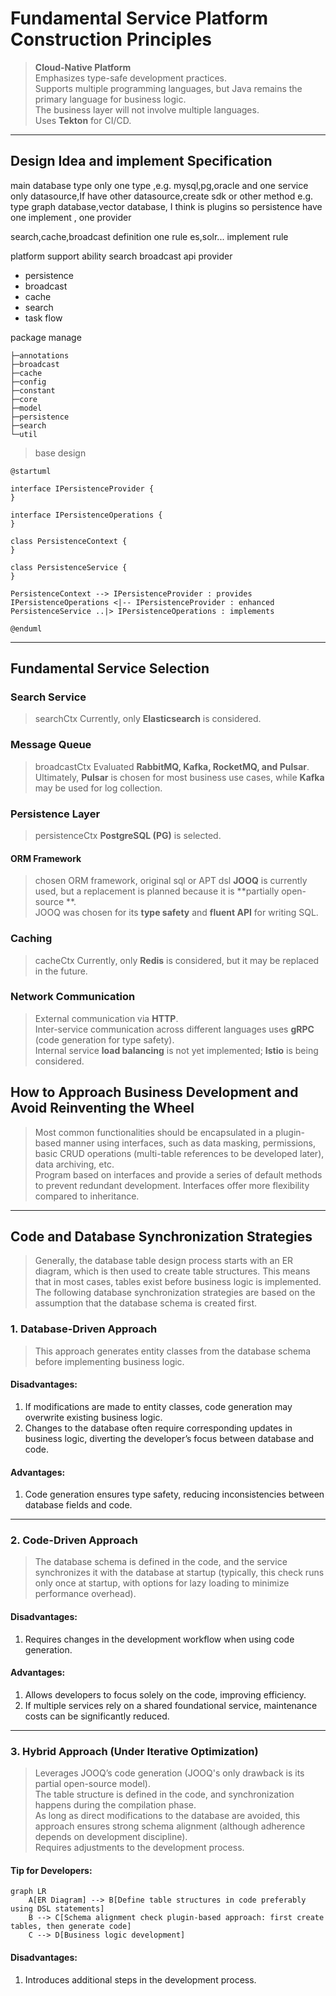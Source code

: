 # **Fundamental Service Platform Construction Principles**

> **Cloud-Native Platform**  
> Emphasizes type-safe development practices.  
> Supports multiple programming languages, but Java remains the primary language for business
> logic.  
> The business layer will not involve multiple languages.  
> Uses **Tekton** for CI/CD.

---

## **Design Idea and implement Specification**

main database type only one type ,e.g. mysql,pg,oracle
and one service only datasource,If have other datasource,create sdk or other method
e.g. type graph database,vector database, I think is plugins
so persistence have one implement , one provider

search,cache,broadcast definition one rule
es,solr... implement rule

platform support ability
search broadcast 
api provider
- persistence
- broadcast
- cache
- search
- task flow

package manage

```shell
├─annotations
├─broadcast
├─cache
├─config
├─constant
├─core
├─model
├─persistence
├─search
└─util
```
> base design
```puml
@startuml

interface IPersistenceProvider {
}

interface IPersistenceOperations {
}

class PersistenceContext {
}

class PersistenceService {
}

PersistenceContext --> IPersistenceProvider : provides
IPersistenceOperations <|-- IPersistenceProvider : enhanced
PersistenceService ..|> IPersistenceOperations : implements

@enduml

```

---

## **Fundamental Service Selection**

### **Search Service**

> searchCtx
> Currently, only **Elasticsearch** is considered.

### **Message Queue**

> broadcastCtx
> Evaluated **RabbitMQ, Kafka, RocketMQ, and Pulsar**.  
> Ultimately, **Pulsar** is chosen for most business use cases, while **Kafka** may be used for log
> collection.

### **Persistence Layer**

> persistenceCtx
> **PostgreSQL (PG)** is selected.

#### **ORM Framework**

> chosen ORM framework, original sql or APT dsl
> **JOOQ** is currently used, but a replacement is planned because it is **partially open-source
**.  
> JOOQ was chosen for its **type safety** and **fluent API** for writing SQL.

### **Caching**

> cacheCtx
> Currently, only **Redis** is considered, but it may be replaced in the future.

### **Network Communication**

> External communication via **HTTP**.  
> Inter-service communication across different languages uses **gRPC** (code generation for type
> safety).  
> Internal service **load balancing** is not yet implemented; **Istio** is being considered.

## How to Approach Business Development and Avoid Reinventing the Wheel

> Most common functionalities should be encapsulated in a plugin-based manner using interfaces, such
> as data masking, permissions, basic CRUD operations (multi-table references to be developed
> later),
> data archiving, etc.  
> Program based on interfaces and provide a series of default methods to prevent redundant
> development. Interfaces offer more flexibility compared to inheritance.

---

## Code and Database Synchronization Strategies

> Generally, the database table design process starts with an ER diagram, which is then used to
> create table structures. This means that in most cases, tables exist before business logic is
> implemented.  
> The following database synchronization strategies are based on the assumption that the database
> schema is created first.

### **1. Database-Driven Approach**

> This approach generates entity classes from the database schema before implementing business
> logic.

#### **Disadvantages:**

1. If modifications are made to entity classes, code generation may overwrite existing business
   logic.
2. Changes to the database often require corresponding updates in business logic, diverting the
   developer’s focus between database and code.

#### **Advantages:**

1. Code generation ensures type safety, reducing inconsistencies between database fields and code.

---

### **2. Code-Driven Approach**

> The database schema is defined in the code, and the service synchronizes it with the database at
> startup (typically, this check runs only once at startup, with options for lazy loading to
> minimize
> performance overhead).

#### **Disadvantages:**

1. Requires changes in the development workflow when using code generation.

#### **Advantages:**

1. Allows developers to focus solely on the code, improving efficiency.
2. If multiple services rely on a shared foundational service, maintenance costs can be
   significantly reduced.

---

### **3. Hybrid Approach (Under Iterative Optimization)**

> Leverages JOOQ’s code generation (JOOQ's only drawback is its partial open-source model).  
> The table structure is defined in the code, and synchronization happens during the compilation
> phase.  
> As long as direct modifications to the database are avoided, this approach ensures strong schema
> alignment (although adherence depends on development discipline).  
> Requires adjustments to the development process.

#### **Tip for Developers:**

```mermaid
graph LR
    A[ER Diagram] --> B[Define table structures in code preferably using DSL statements]
    B --> C[Schema alignment check plugin-based approach: first create tables, then generate code]
    C --> D[Business logic development]
```

#### **Disadvantages:**

1. Introduces additional steps in the development process.
